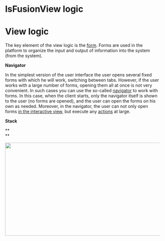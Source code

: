 # lsFusionView logic

# View logic

The key element of the view logic is the [form](Forms.md). Forms are used in the platform to organize the input and output of information into the system (from the system).

**Navigator**

In the simplest version of the user interface the user opens several fixed forms with which he will work, switching between tabs. However, if the user works with a large number of forms, opening them all at once is not very convenient. In such cases you can use the so-called [navigator](Navigator.md) to work with forms. In this case, when the client starts, only the navigator itself is shown to the user (no forms are opened), and the user can open the forms on his own as needed. Moreover, in the navigator, the user can not only open forms [in the interactive view](In_an_interactive_view_SHOW_DIALOG_.md), but execute any [actions](Actions.md) at large.

**Stack**

**  
**

<img src="download/temp/svgout8052018847084489618.png" width="637" height="302" />
